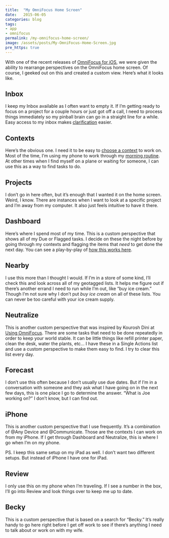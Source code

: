 ```yaml
---
title:  "My OmniFocus Home Screen"
date:   2015-06-05
categories: blog
tags:
- app
- omnifocus
permalink: /my-omnifocus-home-screen/
image: /assets/posts/My-OmniFocus-Home-Screen.jpg
pre_https: true
---
```


With one of the recent releases of [OmniFocus for iOS](https://itunes.apple.com/us/app/omnifocus-2/id904071710?mt=8), we were given the ability to rearrange perspectives on the OmniFocus home screen. Of course, I geeked out on this and created a custom view. Here’s what it looks like.

<!--more-->

## [<span></span>](#inbox)Inbox

I keep my Inbox available as I often want to empty it. If I’m getting ready to focus on a project for a couple hours or just got off a call, I need to process things immediately so my pinball brain can go in a straight line for a while. Easy access to my inbox makes [clarification](http://joebuhlig.com/getting-things-done-clarify/) easier.

## [<span></span>](#contexts)Contexts

Here’s the obvious one. I need it to be easy to [choose a context](http://joebuhlig.com/gtd-contexts-proactive-vs-reactive/) to work on. Most of the time, I’m using my phone to work through my [morning routine](http://joebuhlig.com/my-morning-routine/). At other times when I find myself on a plane or waiting for someone, I can use this as a way to find tasks to do.

## [<span></span>](#projects)Projects

I don’t go in here often, but it’s enough that I wanted it on the home screen. Weird, I know. There are instances when I want to look at a specific project and I’m away from my computer. It also just feels intuitive to have it there.

## [<span></span>](#dashboard)Dashboard

Here’s where I spend most of my time. This is a custom perspective that shows all of my Due or Flagged tasks. I decide on these the night before by going through my contexts and flagging the items that _need_ to get done the next day. You can see a play-by-play of [how this works here](http://joebuhlig.com/a-chaotic-week-with-gtd/).

## [<span></span>](#nearby)Nearby

I use this more than I thought I would. If I’m in a store of some kind, I’ll check this and look across all of my geotagged lists. It helps me figure out if there’s another errand I need to run while I’m out, like “buy ice cream.” Though I’m not sure why I don’t put _buy ice cream_ on all of these lists. You can never be too careful with your ice cream supply.

## [<span></span>](#neutralize)Neutralize

This is another custom perspective that was inspired by Kourosh Dini at [Using OmniFocus](http://www.usingomnifocus.com). There are some tasks that need to be done repeatedly in order to keep your world stable. It can be little things like refill printer paper, clean the desk, water the plants, etc… I have these in a Single Actions list and use a custom perspective to make them easy to find. I try to clear this list every day.

## [<span></span>](#forecast)Forecast

I don’t use this often because I don’t usually use due dates. But if I’m in a conversation with someone and they ask what I have going on in the next few days, this is one place I go to determine the answer. “What is Joe working on?” I don’t know, but I can find out.

## [<span></span>](#iphone)iPhone

This is another custom perspective that I use frequently. It’s a combination of @Any Device and @Communicate. Those are the contexts I can work on from my iPhone. If I get through Dashboard and Neutralize, this is where I go when I’m on my phone.

PS. I keep this same setup on my iPad as well. I don’t want two different setups. But instead of iPhone I have one for iPad.

## [<span></span>](#review)Review

I only use this on my phone when I’m traveling. If I see a number in the box, I’ll go into Review and look things over to keep me up to date.

## [<span></span>](#becky)Becky

This is a custom perspective that is based on a search for “Becky.” It’s really handy to go here right before I get off work to see if there’s anything I need to talk about or work on with my wife.